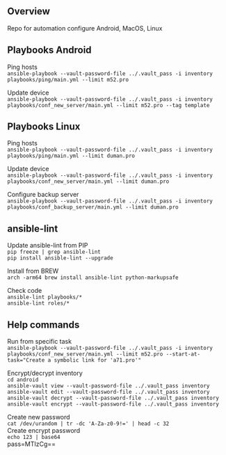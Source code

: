 ## Overview
Repo for automation configure Android, MacOS, Linux  

## Playbooks Android
Ping hosts  
`ansible-playbook --vault-password-file ../.vault_pass -i inventory playbooks/ping/main.yml --limit m52.pro`  

Update device  
`ansible-playbook --vault-password-file ../.vault_pass -i inventory playbooks/conf_new_server/main.yml --limit m52.pro --tag template`  

## Playbooks Linux
Ping hosts  
`ansible-playbook --vault-password-file ../.vault_pass -i inventory playbooks/ping/main.yml --limit duman.pro`  

Update device  
`ansible-playbook --vault-password-file ../.vault_pass -i inventory playbooks/conf_new_server/main.yml --limit duman.pro`  

Configure backup server  
`ansible-playbook --vault-password-file ../.vault_pass -i inventory playbooks/conf_backup_server/main.yml --limit duman.pro`  

## ansible-lint
Update ansible-lint from PIP  
`pip freeze | grep ansible-lint`  
`pip install ansible-lint --upgrade`  

Install from BREW  
`arch -arm64 brew install ansible-lint python-markupsafe`  

Check code  
`ansible-lint playbooks/*`  
`ansible-lint roles/*`  

## Help commands
Run from specific task  
`ansible-playbook --vault-password-file ../.vault_pass -i inventory playbooks/conf_new_server/main.yml --limit m52.pro --start-at-task="Create a symbolic link for 'a71.pro'"`

Encrypt/decrypt inventory  
`cd android`  
`ansible-vault view --vault-password-file ../.vault_pass inventory`  
`ansible-vault edit --vault-password-file ../.vault_pass inventory`  
`ansible-vault decrypt --vault-password-file ../.vault_pass inventory`  
`ansible-vault encrypt --vault-password-file ../.vault_pass inventory`  

Create new password  
`cat /dev/urandom | tr -dc 'A-Za-z0-9!=' | head -c 32`  
Create encrypt password  
`echo 123 | base64`  
pass=MTIzCg==  
